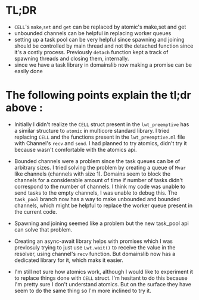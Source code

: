 # TL;DR
- `CELL`'s `make`,`set` and `get` can be replaced by atomic's make,set and get
- unbounded channels can be helpful in replacing worker queues
- setting up a task pool can be very helpful since spawning and joining should be controlled by main thread and not the detached function since it's a costly process.
  Previously `detach` function kept a track of spawning threads and closing them, internally.
- since we have a task library in domainslib now making a promise can be easily done

# The following points explain the tl;dr above :

- Initially I didn't realize the `CELL` struct present in the `lwt_preemptive` has a similar structure to `atomic` in multicore standard library. I tried replacing `CELL` and the functions present in the `lwt_preemptive.ml` file with Channel's `recv` and `send`.
  I had planned to try atomics, didn't try it because wasn't comfortable with the atomics api.

- Bounded channels were a problem since the task queues can be of arbitrary sizes. I tried solving the problem by creating a queue of `Mvar` like channels (channels with size 1). Domains seem to block the channels for a considerable amount of time if number of tasks didn't correspond to the number of channels. I think my code was unable to send tasks to the empty channels, I was unable to debug this.
  The `task_pool` branch now has a way to make unbounded and bounded channels, which might be helpful to replace the worker queue present in the current code.
  
 - Spawning and joining seemed like a problem but the new task_pool api can solve that problem.
 
 - Creating an async-await library helps with promises which I was previosuly trying to just use `Lwt.wait()` to receive the value in the resolver, using channel's `recv` function. But domainslib now has a dedicated library for it, which maks it easier.

- I'm still not sure how atomics work, although I would like to experiment it to replace things done with `CELL` struct. I'm hesitant to do this because I'm pretty sure I don't understand atomics. But on the surface they have seem to do the same thing so I'm more inclined to try it.
